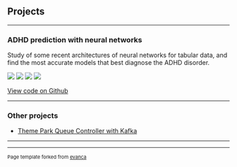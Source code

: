 ## Projects

---

### ADHD prediction with neural networks

Study of some recent architectures of neural networks for tabular data, and find the most accurate models that best diagnose the ADHD disorder.

[![](https://img.shields.io/badge/Python-white?logo=Python)](#) [![](https://img.shields.io/badge/Colab-white?logo=googlecolab)](#) [![](https://img.shields.io/badge/PyTorch-white?logo=pytorch)](#) [![](https://img.shields.io/badge/Keras-white)](#)

[View code on Github](https://github.com/multivacs/adhd-prediction)

---

### Other projects

- [Theme Park Queue Controller with Kafka]()

---




---
<p style="font-size:11px">Page template forked from <a href="https://github.com/evanca/quick-portfolio">evanca</a></p>
<!-- Remove above link if you don't want to attibute -->
<!--<img src="images/ADHD_thumbnail.jpg?raw=true"/> -->
